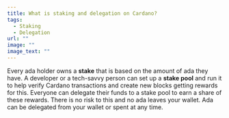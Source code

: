 ```yaml
---
title: What is staking and delegation on Cardano?
tags:
  - Staking
  - Delegation
url: ""
image: ""
image_text: ""
---
```



Every ada holder owns a **stake** that is based on the amount of ada they have. A developer or a tech-savvy person can set up a **stake pool** and run it to help verify Cardano transactions and create new blocks getting rewards for this. Everyone can delegate their funds to a stake pool to earn a share of these rewards. There is no risk to this and no ada leaves your wallet. Ada can be delegated from your wallet or spent at any time.
